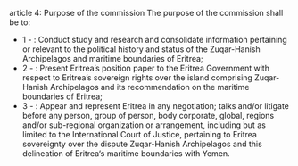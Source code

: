 article 4: Purpose of the commission
The purpose of the commission shall be to: 
<ul>
			<li>1 - : Conduct study and research and consolidate information pertaining or relevant to the political history and status of the Zuqar-Hanish Archipelagos and maritime boundaries of Eritrea;<ul>
			</ul></li>			<li>2 - : Present Eritrea’s position paper to the Eritrea Government with respect to Eritrea’s sovereign rights over the island comprising Zuqar-Hanish Archipelagos and its recommendation on the maritime boundaries of Eritrea;<ul>
			</ul></li>			<li>3 - : Appear and represent Eritrea in any negotiation; talks and&#x2F;or litigate before any person, group of person, body corporate, global, regions and&#x2F;or sub-regional organization or arrangement, including but as limited to the International Court of Justice, pertaining to Eritrea sovereignty over the dispute Zuqar-Hanish Archipelagos and this delineation of Eritrea‘s maritime boundaries with Yemen. <ul>
			</ul></li></ul>